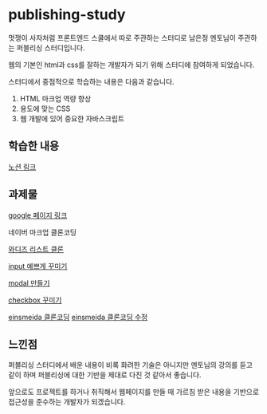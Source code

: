 # publishing-study

멋쟁이 사자처럼 프론트엔드 스쿨에서 따로 주관하는 스터디로 남은정 멘토님이 주관하는 퍼블리싱 스터디입니다.

웹의 기본인 html과 css를 잘하는 개발자가 되기 위해 스터디에 참여하게 되었습니다.

스터디에서 중점적으로 학습하는 내용은 다음과 같습니다.

1. HTML 마크업 역량 향상
2. 용도에 맞는 CSS
3. 웹 개발에 있어 중요한 자바스크립트

## 학습한 내용

[노션 링크](https://supreme-balance-5ba.notion.site/55ffb0bfffe54298828581d92e1f7c30)

## 과제물

[google 페이지 링크](https://yooss2006.github.io/publishing-study/google%20%ED%99%94%EB%A9%B4%20%ED%81%B4%EB%A1%A0/google.html)

네이버 마크업 클론코딩

[와디즈 리스트 클론](https://yooss2006.github.io/publishing-study/%EC%99%80%EB%94%94%EC%A6%88%20%EB%A6%AC%EC%8A%A4%ED%8A%B8%20%ED%81%B4%EB%A1%A0/wadiz.html)

[input 예쁘게 꾸미기](https://yooss2006.github.io/publishing-study/Input%20%EC%98%88%EC%81%98%EA%B2%8C%20%ED%95%98%EA%B8%B0/input.html)

[modal 만들기](https://yooss2006.github.io/publishing-study/modal%20%EB%A7%8C%EB%93%A4%EA%B8%B0/modal.html)

[checkbox 꾸미기](https://yooss2006.github.io/publishing-study/Input%20%EC%98%88%EC%81%98%EA%B2%8C%20%ED%95%98%EA%B8%B0/checkbox.html)

[einsmeida 클론코딩](https://yooss2006.github.io/publishing-study/einsmedia%20%ED%81%B4%EB%A1%A0%EC%BD%94%EB%94%A9/index.html)
[einsmeida 클론코딩 수정](https://yooss2006.github.io/publishing-study/einsmedia%EC%88%98%EC%A0%95/index.html)

## 느낀점

퍼블리싱 스터디에서 배운 내용이 비록 화려한 기술은 아니지만 멘토님의 강의를 듣고 같이 하며 퍼블리싱에 대한 기반을 제대로 다진 것 같아서 좋습니다.

앞으로도 프로젝트를 하거나 취직해서 웹페이지를 만들 때 가르침 받은 내용을 기반으로 접근성을 준수하는 개발자가 되겠습니다.
